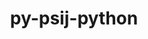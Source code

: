 ---
title: "py-psij-python"
layout: cache
categories: [package, develop-2024-02-11]
meta: {"versions": ["0.1.0.post2"], "compilers": ["gcc@=11.4.0", "gcc@=9.4.0", "oneapi@=2024.0.0"], "oss": ["ubuntu20.04", "ubuntu22.04"], "platforms": ["linux"], "targets": ["neoverse_v1", "neoverse_v2", "ppc64le", "x86_64_v3"], "stacks": ["e4s", "e4s-neoverse-v2", "e4s-neoverse_v1", "e4s-oneapi", "e4s-power", "root"], "num_specs": 5, "num_specs_by_stack": {"root": 5, "e4s-neoverse_v1": 1, "e4s-power": 1, "e4s": 1, "e4s-neoverse-v2": 1, "e4s-oneapi": 1}}
spec_details: [{"hash": "bgpjmev77zioqhtqu4njihnpomdjkyck", "compiler": "gcc@=11.4.0", "versions": ["0.1.0.post2"], "os": "ubuntu20.04", "platform": "linux", "target": "neoverse_v1", "variants": ["build_system=python_pip"], "stacks": ["root", "e4s-neoverse_v1"], "size": "-", "tarball": "https://binaries.spack.io/releases/develop-2024-02-11/build_cache/linux-ubuntu20.04-neoverse_v1/gcc-11.4.0/py-psij-python-0.1.0.post2/linux-ubuntu20.04-neoverse_v1-gcc-11.4.0-py-psij-python-0.1.0.post2-bgpjmev77zioqhtqu4njihnpomdjkyck.spack"}, {"hash": "3a3jqbwlfpyisofq7ey6lgrm2rcmxwy3", "compiler": "gcc@=9.4.0", "versions": ["0.1.0.post2"], "os": "ubuntu20.04", "platform": "linux", "target": "ppc64le", "variants": ["build_system=python_pip"], "stacks": ["e4s-power", "root"], "size": "-", "tarball": "https://binaries.spack.io/releases/develop-2024-02-11/build_cache/linux-ubuntu20.04-ppc64le/gcc-9.4.0/py-psij-python-0.1.0.post2/linux-ubuntu20.04-ppc64le-gcc-9.4.0-py-psij-python-0.1.0.post2-3a3jqbwlfpyisofq7ey6lgrm2rcmxwy3.spack"}, {"hash": "5q4ay4phrcyfkrv7ezzxjgrhph7krawo", "compiler": "gcc@=11.4.0", "versions": ["0.1.0.post2"], "os": "ubuntu20.04", "platform": "linux", "target": "x86_64_v3", "variants": ["build_system=python_pip"], "stacks": ["root", "e4s"], "size": "-", "tarball": "https://binaries.spack.io/releases/develop-2024-02-11/build_cache/linux-ubuntu20.04-x86_64_v3/gcc-11.4.0/py-psij-python-0.1.0.post2/linux-ubuntu20.04-x86_64_v3-gcc-11.4.0-py-psij-python-0.1.0.post2-5q4ay4phrcyfkrv7ezzxjgrhph7krawo.spack"}, {"hash": "rltsvptp7cimpcwdpwgedgn6mdiyuafw", "compiler": "gcc@=11.4.0", "versions": ["0.1.0.post2"], "os": "ubuntu22.04", "platform": "linux", "target": "neoverse_v2", "variants": ["build_system=python_pip"], "stacks": ["root", "e4s-neoverse-v2"], "size": "-", "tarball": "https://binaries.spack.io/releases/develop-2024-02-11/build_cache/linux-ubuntu22.04-neoverse_v2/gcc-11.4.0/py-psij-python-0.1.0.post2/linux-ubuntu22.04-neoverse_v2-gcc-11.4.0-py-psij-python-0.1.0.post2-rltsvptp7cimpcwdpwgedgn6mdiyuafw.spack"}, {"hash": "4sj6xdnnvodfkyuz6fhxq3aobie53xbb", "compiler": "oneapi@=2024.0.0", "versions": ["0.1.0.post2"], "os": "ubuntu22.04", "platform": "linux", "target": "x86_64_v3", "variants": ["build_system=python_pip"], "stacks": ["e4s-oneapi", "root"], "size": "-", "tarball": "https://binaries.spack.io/releases/develop-2024-02-11/build_cache/linux-ubuntu22.04-x86_64_v3/oneapi-2024.0.0/py-psij-python-0.1.0.post2/linux-ubuntu22.04-x86_64_v3-oneapi-2024.0.0-py-psij-python-0.1.0.post2-4sj6xdnnvodfkyuz6fhxq3aobie53xbb.spack"}]
---